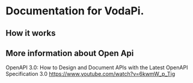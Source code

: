 # Documentation for VodaPi.


## How it works


## More information about Open Api
OpenAPI 3.0: How to Design and Document APIs with the Latest OpenAPI Specification 3.0
https://www.youtube.com/watch?v=6kwmW_p_Tig
